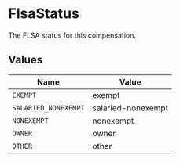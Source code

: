 # FlsaStatus

The FLSA status for this compensation.


## Values

| Name                 | Value                |
| -------------------- | -------------------- |
| `EXEMPT`             | exempt               |
| `SALARIED_NONEXEMPT` | salaried-nonexempt   |
| `NONEXEMPT`          | nonexempt            |
| `OWNER`              | owner                |
| `OTHER`              | other                |